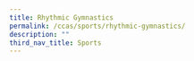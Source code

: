 ```yaml
---
title: Rhythmic Gymnastics
permalink: /ccas/sports/rhythmic-gymnastics/
description: ""
third_nav_title: Sports
---
```

